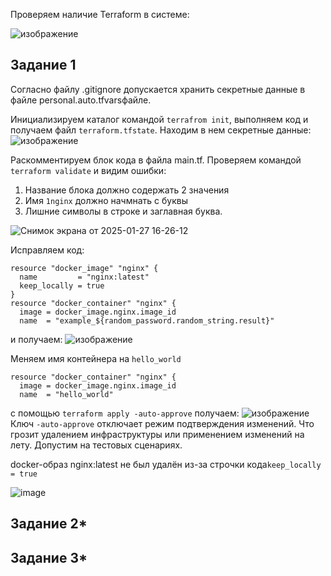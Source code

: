 Проверяем наличие Terraform в системе:

![изображение](https://github.com/user-attachments/assets/462e6b45-d99b-49e9-98ba-4bb5084f03aa)

## Задание 1
Согласно файлу .gitignore допускается хранить секретные данные в файле personal.auto.tfvarsфайле.

Инициализируем каталог командой ```terrafrom init```, выполняем код и получаем файл ```terraform.tfstate```. Находим в нем секретные данные:
![изображение](https://github.com/user-attachments/assets/25120e8a-a3c3-4a40-86ce-594556781ec7)

Раскомментируем блок кода в файла main.tf. Проверяем командой ```terraform validate``` и видим ошибки:
  1. Название блока должно содержать 2 значения
  2. Имя ```1nginx``` должно начмнать с буквы
  3. Лишние символы в строке и заглавная буква.

![Снимок экрана от 2025-01-27 16-26-12](https://github.com/user-attachments/assets/619e865c-f214-44d3-815c-40cfb10f89dd)

Исправляем код:
```   
resource "docker_image" "nginx" {
  name         = "nginx:latest"
  keep_locally = true
}
resource "docker_container" "nginx" {
  image = docker_image.nginx.image_id
  name  = "example_${random_password.random_string.result}"
```
и получаем:
![изображение](https://github.com/user-attachments/assets/916ce30b-1554-42a2-a310-5a252dfa3859)

Меняем имя контейнера на ```hello_world``` 
```   
resource "docker_container" "nginx" {
  image = docker_image.nginx.image_id
  name  = "hello_world"
```

с помощью ```terraform apply -auto-approve```  получаем:
![изображение](https://github.com/user-attachments/assets/abc80e2a-bb26-4056-b791-a5e11b4bd567)
Ключ ```-auto-approve``` отключает режим подтверждения изменений. Что грозит удалением инфраструктуры или применением изменений на лету. Допустим на тестовых сценариях.


docker-образ nginx:latest не был удалён из-за строчки кода```keep_locally = true```

![image](https://github.com/user-attachments/assets/8b5ccd94-d30d-4765-989a-631a59ca09b1)


## Задание 2*

## Задание 3*
